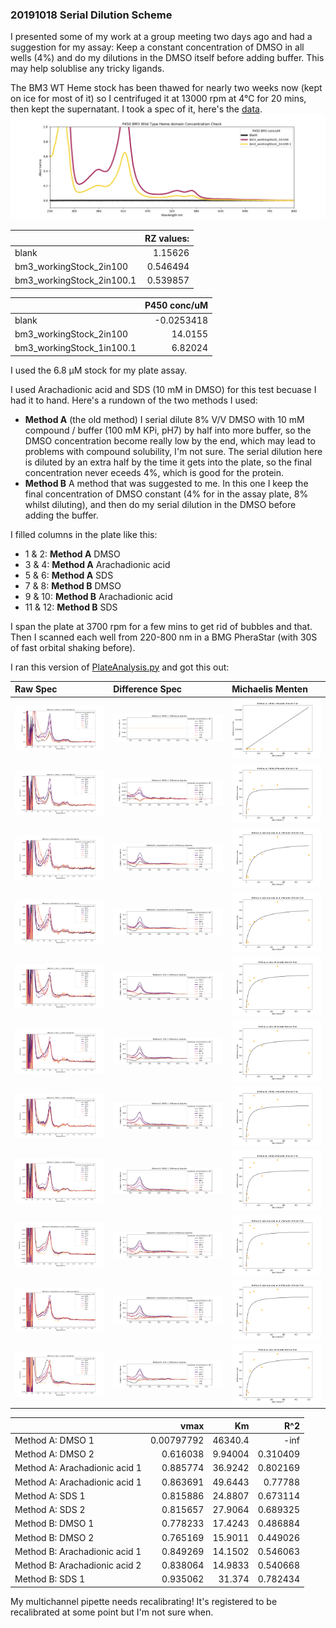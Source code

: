 ### 20191018 Serial Dilution Scheme

I presented some of my work at a group meeting two days ago and had a suggestion for my assay: Keep a constant concentration of DMSO in all wells (4%) and do my dilutions in the DMSO itself before adding buffer. This may help solublise any tricky ligands.

The BM3 WT Heme stock has been thawed for nearly two weeks now (kept on ice for most of it) so I centrifuged it at 13000 rpm at 4°C for 20 mins, then kept the supernatant.
I took a spec of it, here's the [data](20191018_bm3_plateWorkingStockConcCheck.csv).
![](20191018_bm3_plateWorkingStockConcCheck.csv_PLOT.png)


|                           |       RZ values: |
|:--------------------------|---------:|
| blank                     | 1.15626  |
| bm3_workingStock_2in100   | 0.546494 |
| bm3_workingStock_2in100.1 | 0.539857 |


|                           |   P450 conc/uM |
|:--------------------------|---------------:|
| blank                     |     -0.0253418 |
| bm3_workingStock_2in100   |     14.0155    |
| bm3_workingStock_1in100.1 |      6.82024   |

I used the 6.8 µM stock for my plate assay.

I used Arachadionic acid and SDS (10 mM in DMSO) for this test becuase I had it to hand.
Here's a rundown of the two methods I used:
 * **Method A** (the old method) I serial  dilute 8% V/V DMSO with 10 mM compound / buffer (100 mM KPi, pH7) by half into more buffer, so the DMSO concentration become really low by the end, which may lead to problems with compound solubility, I'm not sure. The serial dilution here is diluted by an extra half by the time it gets into the plate, so the final concentration never eceeds 4%, which is good for the protein.
 * **Method B** A method that was suggested to me. In this one I keep the final concentration of DMSO constant (4% for in the assay plate, 8% whilst diluting), and then do my serial dilution in the DMSO before adding the buffer.

 I filled columns in the plate like this:
* 1 & 2: **Method A** DMSO
* 3 & 4: **Method A** Arachadionic acid
* 5 & 6: **Method A** SDS
* 7 & 8: **Method B** DMSO
* 9 & 10: **Method B** Arachadionic acid
* 11 & 12: **Method B** SDS

I span the plate at 3700 rpm for a few mins to get rid of bubbles and that. Then I scanned each well from 220-800 nm in a BMG PheraStar (with 30S of fast orbital shaking before).

I ran this version of [PlateAnalysis.py](PlateAnalysis.py) and got this out:

| Raw Spec                                                          | Difference Spec                                                    | Michaelis Menten                                                 |
|:------------------------------------------------------------------|:-------------------------------------------------------------------|:-----------------------------------------------------------------|
| ![](20191018_Method_A:_DMSO_1_Corrected_Spectra.png)              | ![](20191018_Method_A:_DMSO_1_Difference_Spectra.png)              | ![](20191018_Method_A:_DMSO_1_Michaelis_Menten.png)              |
| ![](20191018_Method_A:_DMSO_2_Corrected_Spectra.png)              | ![](20191018_Method_A:_DMSO_2_Difference_Spectra.png)              | ![](20191018_Method_A:_DMSO_2_Michaelis_Menten.png)              |
| ![](20191018_Method_A:_Arachadionic_acid_1_Corrected_Spectra.png) | ![](20191018_Method_A:_Arachadionic_acid_1_Difference_Spectra.png) | ![](20191018_Method_A:_Arachadionic_acid_1_Michaelis_Menten.png) |
| ![](20191018_Method_A:_Arachadionic_acid_1_Corrected_Spectra.png) | ![](20191018_Method_A:_Arachadionic_acid_1_Difference_Spectra.png) | ![](20191018_Method_A:_Arachadionic_acid_1_Michaelis_Menten.png) |
| ![](20191018_Method_A:_SDS_1_Corrected_Spectra.png)               | ![](20191018_Method_A:_SDS_1_Difference_Spectra.png)               | ![](20191018_Method_A:_SDS_1_Michaelis_Menten.png)               |
| ![](20191018_Method_A:_SDS_2_Corrected_Spectra.png)               | ![](20191018_Method_A:_SDS_2_Difference_Spectra.png)               | ![](20191018_Method_A:_SDS_2_Michaelis_Menten.png)               |
| ![](20191018_Method_B:_DMSO_1_Corrected_Spectra.png)              | ![](20191018_Method_B:_DMSO_1_Difference_Spectra.png)              | ![](20191018_Method_B:_DMSO_1_Michaelis_Menten.png)              |
| ![](20191018_Method_B:_DMSO_2_Corrected_Spectra.png)              | ![](20191018_Method_B:_DMSO_2_Difference_Spectra.png)              | ![](20191018_Method_B:_DMSO_2_Michaelis_Menten.png)              |
| ![](20191018_Method_B:_Arachadionic_acid_1_Corrected_Spectra.png) | ![](20191018_Method_B:_Arachadionic_acid_1_Difference_Spectra.png) | ![](20191018_Method_B:_Arachadionic_acid_1_Michaelis_Menten.png) |
| ![](20191018_Method_B:_Arachadionic_acid_2_Corrected_Spectra.png) | ![](20191018_Method_B:_Arachadionic_acid_2_Difference_Spectra.png) | ![](20191018_Method_B:_Arachadionic_acid_2_Michaelis_Menten.png) |
| ![](20191018_Method_B:_SDS_1_Corrected_Spectra.png)               | ![](20191018_Method_B:_SDS_1_Difference_Spectra.png)               | ![](20191018_Method_B:_SDS_1_Michaelis_Menten.png)               |

|                               |       vmax |          Km |         R^2 |
|:------------------------------|-----------:|------------:|------------:|
| Method A: DMSO 1              | 0.00797792 | 46340.4     | -inf        |
| Method A: DMSO 2              | 0.616038   |     9.94004 |    0.310409 |
| Method A: Arachadionic acid 1 | 0.885774   |    36.9242  |    0.802169 |
| Method A: Arachadionic acid 1 | 0.863691   |    49.6443  |    0.77788  |
| Method A: SDS 1               | 0.815886   |    24.8807  |    0.673114 |
| Method A: SDS 2               | 0.815657   |    27.9064  |    0.689325 |
| Method B: DMSO 1              | 0.778233   |    17.4243  |    0.486884 |
| Method B: DMSO 2              | 0.765169   |    15.9011  |    0.449026 |
| Method B: Arachadionic acid 1 | 0.849269   |    14.1502  |    0.546063 |
| Method B: Arachadionic acid 2 | 0.838064   |    14.9833  |    0.540668 |
| Method B: SDS 1               | 0.935062   |    31.374   |    0.782434 |

My multichannel pipette needs recalibrating! It's registered to be recalibrated at some point but I'm not sure when.
